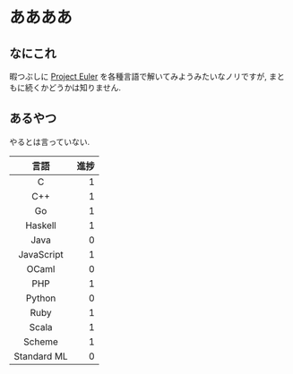 # ああああ
## なにこれ
暇つぶしに [Project Euler](https://projecteuler.net) を各種言語で解いてみようみたいなノリですが, まともに続くかどうかは知りません.

## あるやつ
やるとは言っていない.

| 言語        | 進捗|
|:-----------:| ---:|
| C           |   1 |
| C++         |   1 |
| Go          |   1 |
| Haskell     |   1 |
| Java        |   0 |
| JavaScript  |   1 |
| OCaml       |   0 |
| PHP         |   1 |
| Python      |   0 |
| Ruby        |   1 |
| Scala       |   1 |
| Scheme      |   1 |
| Standard ML |   0 |
